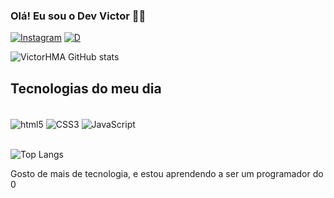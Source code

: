
### Olá! Eu sou o Dev Victor 👋🏼

[![Instagram](https://img.shields.io/badge/Instagram-E4405F?style=for-the-badge&logo=instagram&logoColor=white)](https://instagram.com/_victorh_031/)
[![D](https://img.shields.io/badge/Discord-7289DA?style=for-the-badge&logo=discord&logoColor=white)](https://discordapp.com/users/747637519348400178)

![VictorHMA GitHub stats](https://github-readme-stats.vercel.app/api?username=VictorHMA&show_icons=true&theme=dracula)


## Tecnologias do meu dia

<div style="display: inline_block"><br/>
  <img align="center" alt="html5" src="https://img.shields.io/badge/HTML5-E34F26?style=for-the-badge&logo=html5&logoColor=white" />
  <img align="center" alt="CSS3" src="https://img.shields.io/badge/CSS3-1572B6?style=for-the-badge&logo=css3&logoColor=white" />
  <img align="center" alt="JavaScript" src="https://img.shields.io/badge/JavaScript-F7DF1E?style=for-the-badge&logo=javascript&logoColor=black" />
</div><br/>

![Top Langs](https://github-readme-stats.vercel.app/api/top-langs/?username=VictorHMA&layout=compact)

Gosto de mais de tecnologia, e estou aprendendo a ser um programador do 0
